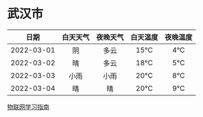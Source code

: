 # 武汉市
|日期|白天天气|夜晚天气|白天温度|夜晚温度|
|:--:|:--:|:--:|:--:|:--:|
|2022-03-01|阴|多云|15℃|4℃|
|2022-03-02|晴|多云|18℃|5℃|
|2022-03-03|小雨|小雨|20℃|8℃|
|2022-03-04|晴|晴|20℃|9℃|
 
[物联网学习指南](http://doc.lziqi.top/IoT)
